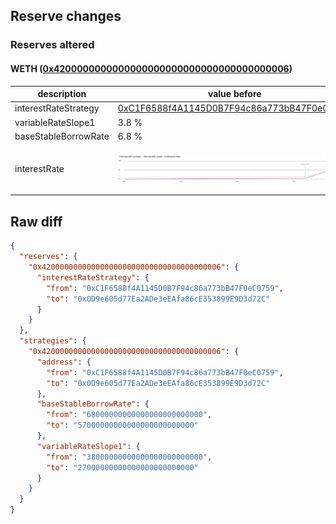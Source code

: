 ## Reserve changes

### Reserves altered

#### WETH ([0x4200000000000000000000000000000000000006](https://basescan.org/address/0x4200000000000000000000000000000000000006))

| description | value before | value after |
| --- | --- | --- |
| interestRateStrategy | [0xC1F6588f4A1145D0B7F94c86a773bB47F0eC0759](https://basescan.org/address/0xC1F6588f4A1145D0B7F94c86a773bB47F0eC0759) | [0x0D9e605d77Ea2ADe3eEAfa86cE353899E9D3d72C](https://basescan.org/address/0x0D9e605d77Ea2ADe3eEAfa86cE353899E9D3d72C) |
| variableRateSlope1 | 3.8 % | 2.7 % |
| baseStableBorrowRate | 6.8 % | 5.7 % |
| interestRate | ![before](/.assets/4a9f82e7b5325d9604ebfd4eef29bb41a0ec2f45.svg) | ![after](/.assets/95e717662ee38643eaedf29c7ecf9494cf135da3.svg) |

## Raw diff

```json
{
  "reserves": {
    "0x4200000000000000000000000000000000000006": {
      "interestRateStrategy": {
        "from": "0xC1F6588f4A1145D0B7F94c86a773bB47F0eC0759",
        "to": "0x0D9e605d77Ea2ADe3eEAfa86cE353899E9D3d72C"
      }
    }
  },
  "strategies": {
    "0x4200000000000000000000000000000000000006": {
      "address": {
        "from": "0xC1F6588f4A1145D0B7F94c86a773bB47F0eC0759",
        "to": "0x0D9e605d77Ea2ADe3eEAfa86cE353899E9D3d72C"
      },
      "baseStableBorrowRate": {
        "from": "68000000000000000000000000",
        "to": "57000000000000000000000000"
      },
      "variableRateSlope1": {
        "from": "38000000000000000000000000",
        "to": "27000000000000000000000000"
      }
    }
  }
}
```